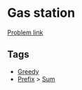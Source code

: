 # Gas station

[Problem link](https://leetcode.com/problems/gas-station)

## Tags

* [Greedy](/README.md#Greedy)
* [Prefix](/README.md#Prefix) > [Sum](/README.md#Prefix-Sum)
